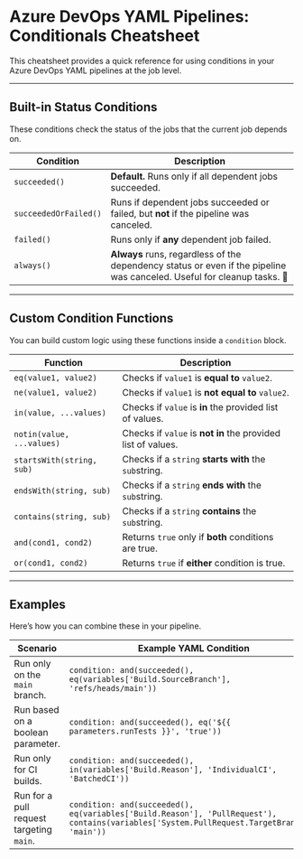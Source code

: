 # Azure DevOps YAML Pipelines: Conditionals Cheatsheet

This cheatsheet provides a quick reference for using conditions in your Azure DevOps YAML pipelines at the job level.

---

## Built-in Status Conditions

These conditions check the status of the jobs that the current job depends on.

| Condition           | Description                                                                                             |
| ------------------- | ------------------------------------------------------------------------------------------------------- |
| `succeeded()`       | **Default.** Runs only if all dependent jobs succeeded.                                                 |
| `succeededOrFailed()`| Runs if dependent jobs succeeded or failed, but **not** if the pipeline was canceled.                  |
| `failed()`          | Runs only if **any** dependent job failed.                                                              |
| `always()`          | **Always** runs, regardless of the dependency status or even if the pipeline was canceled. Useful for cleanup tasks. 🧹 |

---

## Custom Condition Functions

You can build custom logic using these functions inside a `condition` block.

| Function                 | Description                                                  |
| ------------------------ | ------------------------------------------------------------ |
| `eq(value1, value2)`     | Checks if `value1` is **equal to** `value2`.                 |
| `ne(value1, value2)`     | Checks if `value1` is **not equal to** `value2`.             |
| `in(value, ...values)`   | Checks if `value` is **in** the provided list of values.     |
| `notin(value, ...values)`| Checks if `value` is **not in** the provided list of values. |
| `startsWith(string, sub)`| Checks if a `string` **starts with** the `sub`string.      |
| `endsWith(string, sub)`  | Checks if a `string` **ends with** the `sub`string.        |
| `contains(string, sub)`  | Checks if a `string` **contains** the `sub`string.         |
| `and(cond1, cond2)`      | Returns `true` only if **both** conditions are true.         |
| `or(cond1, cond2)`       | Returns `true` if **either** condition is true.              |

---

## Examples

Here’s how you can combine these in your pipeline.

| Scenario                                     | Example YAML Condition                                                                                             |
| -------------------------------------------- | ------------------------------------------------------------------------------------------------------------------ |
| Run only on the `main` branch.               | `condition: and(succeeded(), eq(variables['Build.SourceBranch'], 'refs/heads/main'))`                              |
| Run based on a boolean parameter.            | `condition: and(succeeded(), eq('${{ parameters.runTests }}', 'true'))`                                           |
| Run only for CI builds.                      | `condition: and(succeeded(), in(variables['Build.Reason'], 'IndividualCI', 'BatchedCI'))`                           |
| Run for a pull request targeting `main`.     | `condition: and(succeeded(), eq(variables['Build.Reason'], 'PullRequest'), contains(variables['System.PullRequest.TargetBranch'], 'main'))` |
